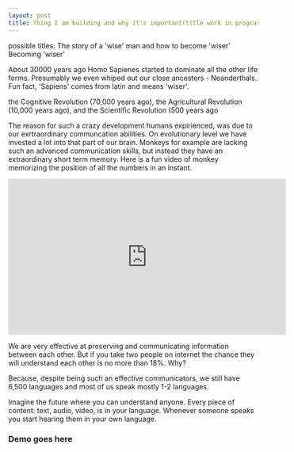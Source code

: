 ```yaml
---
layout: post
title: Thing I am building and why it's important(title work in prograss)
---
```

possible titles:
The story of a 'wise' man and how to become 'wiser'
Becoming 'wiser'


About 30000 years ago Homo Sapienes started to dominate all the other life forms.
Presumably we even whiped out our close ancesters - Neanderthals. 
Fun fact, 'Sapiens' comes from latin and means 'wiser'.

the Cognitive Revolution (70,000 years ago), the Agricultural Revolution (10,000 years ago), and the Scientific Revolution (500 years ago

The reason for such a crazy development humans expirienced, was due to our exrtraordinary communcation abilities.
On evolutionary level we have invested a lot into that part of our brain. Monkeys for example are lacking such an advanced 
communication skills, but instead they have an extraordinary short term memory. Here is a fun video of monkey memorizing the position
of all the numbers in an instant.

<iframe width="560" height="315" src="https://www.youtube.com/embed/ravykEih1rE" title="YouTube video player" frameborder="0" allow="accelerometer; autoplay; clipboard-write; encrypted-media; gyroscope; picture-in-picture" allowfullscreen></iframe>

We are very effective at preserving and communicating information between each other.
But if you take two people on internet the chance they will understand each other is no more than 18%.
Why?

Because, despite being such an effective communicators, we still have 6,500 languages and most of us speak mostly 1-2 languages.

Imagine the future where you can understand anyone.
Every piece of content: text, audio, video, is in your language. Whenever someone speaks you start hearing them in your own language.






### Demo goes here


